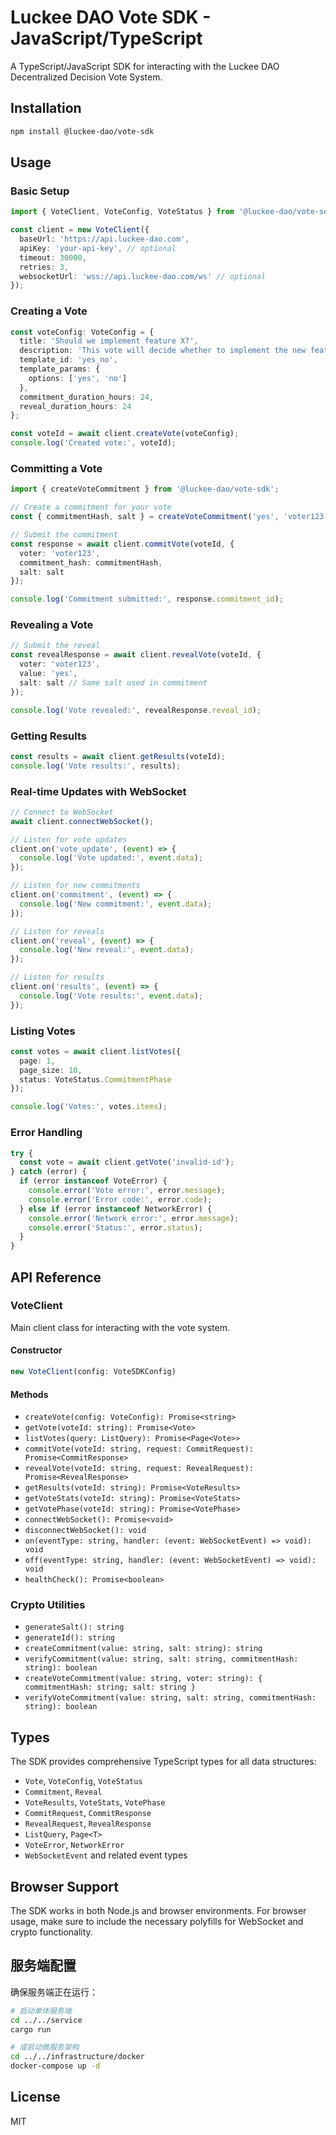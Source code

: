 # Luckee DAO Vote SDK - JavaScript/TypeScript

A TypeScript/JavaScript SDK for interacting with the Luckee DAO Decentralized Decision Vote System.

## Installation

```bash
npm install @luckee-dao/vote-sdk
```

## Usage

### Basic Setup

```typescript
import { VoteClient, VoteConfig, VoteStatus } from '@luckee-dao/vote-sdk';

const client = new VoteClient({
  baseUrl: 'https://api.luckee-dao.com',
  apiKey: 'your-api-key', // optional
  timeout: 30000,
  retries: 3,
  websocketUrl: 'wss://api.luckee-dao.com/ws' // optional
});
```

### Creating a Vote

```typescript
const voteConfig: VoteConfig = {
  title: 'Should we implement feature X?',
  description: 'This vote will decide whether to implement the new feature',
  template_id: 'yes_no',
  template_params: {
    options: ['yes', 'no']
  },
  commitment_duration_hours: 24,
  reveal_duration_hours: 24
};

const voteId = await client.createVote(voteConfig);
console.log('Created vote:', voteId);
```

### Committing a Vote

```typescript
import { createVoteCommitment } from '@luckee-dao/vote-sdk';

// Create a commitment for your vote
const { commitmentHash, salt } = createVoteCommitment('yes', 'voter123');

// Submit the commitment
const response = await client.commitVote(voteId, {
  voter: 'voter123',
  commitment_hash: commitmentHash,
  salt: salt
});

console.log('Commitment submitted:', response.commitment_id);
```

### Revealing a Vote

```typescript
// Submit the reveal
const revealResponse = await client.revealVote(voteId, {
  voter: 'voter123',
  value: 'yes',
  salt: salt // Same salt used in commitment
});

console.log('Vote revealed:', revealResponse.reveal_id);
```

### Getting Results

```typescript
const results = await client.getResults(voteId);
console.log('Vote results:', results);
```

### Real-time Updates with WebSocket

```typescript
// Connect to WebSocket
await client.connectWebSocket();

// Listen for vote updates
client.on('vote_update', (event) => {
  console.log('Vote updated:', event.data);
});

// Listen for new commitments
client.on('commitment', (event) => {
  console.log('New commitment:', event.data);
});

// Listen for reveals
client.on('reveal', (event) => {
  console.log('New reveal:', event.data);
});

// Listen for results
client.on('results', (event) => {
  console.log('Vote results:', event.data);
});
```

### Listing Votes

```typescript
const votes = await client.listVotes({
  page: 1,
  page_size: 10,
  status: VoteStatus.CommitmentPhase
});

console.log('Votes:', votes.items);
```

### Error Handling

```typescript
try {
  const vote = await client.getVote('invalid-id');
} catch (error) {
  if (error instanceof VoteError) {
    console.error('Vote error:', error.message);
    console.error('Error code:', error.code);
  } else if (error instanceof NetworkError) {
    console.error('Network error:', error.message);
    console.error('Status:', error.status);
  }
}
```

## API Reference

### VoteClient

Main client class for interacting with the vote system.

#### Constructor

```typescript
new VoteClient(config: VoteSDKConfig)
```

#### Methods

- `createVote(config: VoteConfig): Promise<string>`
- `getVote(voteId: string): Promise<Vote>`
- `listVotes(query: ListQuery): Promise<Page<Vote>>`
- `commitVote(voteId: string, request: CommitRequest): Promise<CommitResponse>`
- `revealVote(voteId: string, request: RevealRequest): Promise<RevealResponse>`
- `getResults(voteId: string): Promise<VoteResults>`
- `getVoteStats(voteId: string): Promise<VoteStats>`
- `getVotePhase(voteId: string): Promise<VotePhase>`
- `connectWebSocket(): Promise<void>`
- `disconnectWebSocket(): void`
- `on(eventType: string, handler: (event: WebSocketEvent) => void): void`
- `off(eventType: string, handler: (event: WebSocketEvent) => void): void`
- `healthCheck(): Promise<boolean>`

### Crypto Utilities

- `generateSalt(): string`
- `generateId(): string`
- `createCommitment(value: string, salt: string): string`
- `verifyCommitment(value: string, salt: string, commitmentHash: string): boolean`
- `createVoteCommitment(value: string, voter: string): { commitmentHash: string; salt: string }`
- `verifyVoteCommitment(value: string, salt: string, commitmentHash: string): boolean`

## Types

The SDK provides comprehensive TypeScript types for all data structures:

- `Vote`, `VoteConfig`, `VoteStatus`
- `Commitment`, `Reveal`
- `VoteResults`, `VoteStats`, `VotePhase`
- `CommitRequest`, `CommitResponse`
- `RevealRequest`, `RevealResponse`
- `ListQuery`, `Page<T>`
- `VoteError`, `NetworkError`
- `WebSocketEvent` and related event types

## Browser Support

The SDK works in both Node.js and browser environments. For browser usage, make sure to include the necessary polyfills for WebSocket and crypto functionality.

## 服务端配置

确保服务端正在运行：

```bash
# 启动单体服务端
cd ../../service
cargo run

# 或启动微服务架构
cd ../../infrastructure/docker
docker-compose up -d
```

## License

MIT
